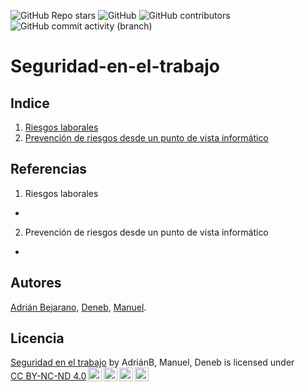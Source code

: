 ![GitHub Repo stars](https://img.shields.io/github/stars/Xicobot/seguridad-en-el-trabajo)
![GitHub](https://img.shields.io/github/license/Xicobot/seguridad-en-el-trabajo)
![GitHub contributors](https://img.shields.io/github/contributors/Xicobot/seguridad-en-el-trabajo)
![GitHub commit activity (branch)](https://img.shields.io/github/commit-activity/m/Xicobot/seguridad-en-el-trabajo)
# Seguridad-en-el-trabajo
## Indice
1.  [Riesgos laborales](/Documentos/riesgos.md)
2.  [Prevención de riesgos desde un punto de vista informático](/Documentos/prevencion.md)

## Referencias
1.  Riesgos laborales
  * 
2.  Prevención de riesgos desde un punto de vista informático
  * 
    
## Autores
[Adrián Bejarano](https://github.com/Abejalb1504), [Deneb](https://github.com/Xicobot), [Manuel](https://github.com/mmargal28).

## Licencia
<p xmlns:cc="http://creativecommons.org/ns#" xmlns:dct="http://purl.org/dc/terms/"><a property="dct:title" rel="cc:attributionURL" href="https://github.com/Abejalb1504/informatica-ambiental.git">Seguridad en el trabajo</a> by <span property="cc:attributionName">AdriánB, Manuel, Deneb</span> is licensed under <a href="http://creativecommons.org/licenses/by-nc-nd/4.0/?ref=chooser-v1" target="_blank" rel="license noopener noreferrer" style="display:inline-block;">CC BY-NC-ND 4.0<img style="height:22px!important;margin-left:3px;vertical-align:text-bottom;" src="https://mirrors.creativecommons.org/presskit/icons/cc.svg?ref=chooser-v1"><img style="height:22px!important;margin-left:3px;vertical-align:text-bottom;" src="https://mirrors.creativecommons.org/presskit/icons/by.svg?ref=chooser-v1"><img style="height:22px!important;margin-left:3px;vertical-align:text-bottom;" src="https://mirrors.creativecommons.org/presskit/icons/nc.svg?ref=chooser-v1"><img style="height:22px!important;margin-left:3px;vertical-align:text-bottom;" src="https://mirrors.creativecommons.org/presskit/icons/nd.svg?ref=chooser-v1"></a></p>
